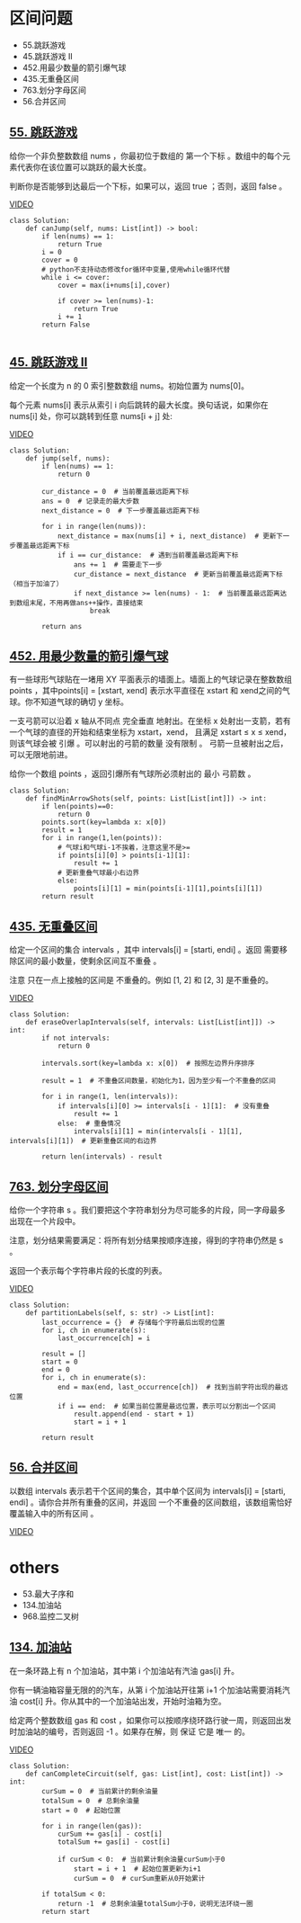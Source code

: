 # 区间问题
- 55.跳跃游戏
- 45.跳跃游戏 II
- 452.用最少数量的箭引爆气球
- 435.无重叠区间
- 763.划分字母区间
- 56.合并区间

## [55. 跳跃游戏](https://leetcode.cn/problems/jump-game/description/)

给你一个非负整数数组 nums ，你最初位于数组的 第一个下标 。数组中的每个元素代表你在该位置可以跳跃的最大长度。

判断你是否能够到达最后一个下标，如果可以，返回 true ；否则，返回 false 。

[VIDEO](https://www.bilibili.com/video/BV1VG4y1X7kB?vd_source=2242793e3815d8c255d1ee53ee2883ed&spm_id_from=333.788.videopod.sections)
``` 
class Solution:
    def canJump(self, nums: List[int]) -> bool:
        if len(nums) == 1:
            return True
        i = 0
        cover = 0
        # python不支持动态修改for循环中变量,使用while循环代替
        while i <= cover:
            cover = max(i+nums[i],cover)

            if cover >= len(nums)-1:
                return True
            i += 1
        return False  
        
```
## [45. 跳跃游戏 II](https://leetcode.cn/problems/jump-game-ii/description/)

给定一个长度为 n 的 0 索引整数数组 nums。初始位置为 nums[0]。

每个元素 nums[i] 表示从索引 i 向后跳转的最大长度。换句话说，如果你在 nums[i] 处，你可以跳转到任意 nums[i + j] 处:


[VIDEO](https://leetcode.cn/problems/jump-game-ii/description/)
```
class Solution:
    def jump(self, nums):
        if len(nums) == 1:
            return 0
        
        cur_distance = 0  # 当前覆盖最远距离下标
        ans = 0  # 记录走的最大步数
        next_distance = 0  # 下一步覆盖最远距离下标
        
        for i in range(len(nums)):
            next_distance = max(nums[i] + i, next_distance)  # 更新下一步覆盖最远距离下标
            if i == cur_distance:  # 遇到当前覆盖最远距离下标
                ans += 1  # 需要走下一步
                cur_distance = next_distance  # 更新当前覆盖最远距离下标（相当于加油了）
                if next_distance >= len(nums) - 1:  # 当前覆盖最远距离达到数组末尾，不用再做ans++操作，直接结束
                    break
        
        return ans
```

## [452. 用最少数量的箭引爆气球](https://leetcode.cn/problems/minimum-number-of-arrows-to-burst-balloons/description/)
有一些球形气球贴在一堵用 XY 平面表示的墙面上。墙面上的气球记录在整数数组 points ，其中points[i] = [xstart, xend] 表示水平直径在 xstart 和 xend之间的气球。你不知道气球的确切 y 坐标。

一支弓箭可以沿着 x 轴从不同点 完全垂直 地射出。在坐标 x 处射出一支箭，若有一个气球的直径的开始和结束坐标为 xstart，xend， 且满足  xstart ≤ x ≤ xend，则该气球会被 引爆 。可以射出的弓箭的数量 没有限制 。 弓箭一旦被射出之后，可以无限地前进。

给你一个数组 points ，返回引爆所有气球所必须射出的 最小 弓箭数 。
```
class Solution:
    def findMinArrowShots(self, points: List[List[int]]) -> int:
        if len(points)==0: 
            return 0
        points.sort(key=lambda x: x[0])
        result = 1
        for i in range(1,len(points)):
            # 气球i和气球i-1不挨着，注意这里不是>=
            if points[i][0] > points[i-1][1]:
                result += 1
            # 更新重叠气球最小右边界
            else:
                points[i][1] = min(points[i-1][1],points[i][1])
        return result
```      


## [435. 无重叠区间](https://leetcode.cn/problems/non-overlapping-intervals/description/)

给定一个区间的集合 intervals ，其中 intervals[i] = [starti, endi] 。返回 需要移除区间的最小数量，使剩余区间互不重叠 。

注意 只在一点上接触的区间是 不重叠的。例如 [1, 2] 和 [2, 3] 是不重叠的。

[VIDEO](https://www.bilibili.com/video/BV1A14y1c7E1?vd_source=2242793e3815d8c255d1ee53ee2883ed&spm_id_from=333.788.videopod.sections)
``` 
class Solution:
    def eraseOverlapIntervals(self, intervals: List[List[int]]) -> int:
        if not intervals:
            return 0
        
        intervals.sort(key=lambda x: x[0])  # 按照左边界升序排序
        
        result = 1  # 不重叠区间数量，初始化为1，因为至少有一个不重叠的区间
        
        for i in range(1, len(intervals)):
            if intervals[i][0] >= intervals[i - 1][1]:  # 没有重叠
                result += 1
            else:  # 重叠情况
                intervals[i][1] = min(intervals[i - 1][1], intervals[i][1])  # 更新重叠区间的右边界
        
        return len(intervals) - result
```

## [763. 划分字母区间](https://leetcode.cn/problems/partition-labels/)
给你一个字符串 s 。我们要把这个字符串划分为尽可能多的片段，同一字母最多出现在一个片段中。

注意，划分结果需要满足：将所有划分结果按顺序连接，得到的字符串仍然是 s 。

返回一个表示每个字符串片段的长度的列表。

[VIDEO](https://www.bilibili.com/video/BV18G4y1K7d5?vd_source=2242793e3815d8c255d1ee53ee2883ed&spm_id_from=333.788.videopod.sections)
``` 
class Solution:
    def partitionLabels(self, s: str) -> List[int]:
        last_occurrence = {}  # 存储每个字符最后出现的位置
        for i, ch in enumerate(s):
            last_occurrence[ch] = i

        result = []
        start = 0
        end = 0
        for i, ch in enumerate(s):
            end = max(end, last_occurrence[ch])  # 找到当前字符出现的最远位置
            if i == end:  # 如果当前位置是最远位置，表示可以分割出一个区间
                result.append(end - start + 1)
                start = i + 1

        return result
```
## [56. 合并区间](https://leetcode.cn/problems/merge-intervals/description/)
以数组 intervals 表示若干个区间的集合，其中单个区间为 intervals[i] = [starti, endi] 。请你合并所有重叠的区间，并返回 一个不重叠的区间数组，该数组需恰好覆盖输入中的所有区间 。

[VIDEO](https://leetcode.cn/problems/merge-intervals/description/)


# others
- 53.最大子序和
- 134.加油站
- 968.监控二叉树


## [134. 加油站](https://leetcode.cn/problems/gas-station/description/)
在一条环路上有 n 个加油站，其中第 i 个加油站有汽油 gas[i] 升。

你有一辆油箱容量无限的的汽车，从第 i 个加油站开往第 i+1 个加油站需要消耗汽油 cost[i] 升。你从其中的一个加油站出发，开始时油箱为空。

给定两个整数数组 gas 和 cost ，如果你可以按顺序绕环路行驶一周，则返回出发时加油站的编号，否则返回 -1 。如果存在解，则 保证 它是 唯一 的。

[VIDEO](https://www.bilibili.com/video/BV1jA411r7WX?vd_source=2242793e3815d8c255d1ee53ee2883ed&spm_id_from=333.788.videopod.sections)
```
class Solution:
    def canCompleteCircuit(self, gas: List[int], cost: List[int]) -> int:
        curSum = 0  # 当前累计的剩余油量
        totalSum = 0  # 总剩余油量
        start = 0  # 起始位置
        
        for i in range(len(gas)):
            curSum += gas[i] - cost[i]
            totalSum += gas[i] - cost[i]
            
            if curSum < 0:  # 当前累计剩余油量curSum小于0
                start = i + 1  # 起始位置更新为i+1
                curSum = 0  # curSum重新从0开始累计
        
        if totalSum < 0:
            return -1  # 总剩余油量totalSum小于0，说明无法环绕一圈
        return start
```
